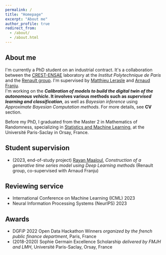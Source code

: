 ```yaml
---
permalink: /
title: "Homepage"
excerpt: "About me"
author_profile: true
redirect_from: 
  - /about/
  - /about.html
---
```


## About me

I'm currently a PhD student on an industrial contract. It's a collaboration between the [CREST-ENSAE](https://crest.science/) laboratory at the *Institut Polytechnique de Paris* and the [Renault group](https://www.renaultgroup.com/). I'm supervised by [Matthieu Lerasle](http://lerasle.perso.math.cnrs.fr/index.html) and [Arnaud Franju](https://www.linkedin.com/in/arnaud-franju-723a611/).  
I'm working on the ***Calibration of models to build the digital twin of the autonomous vehicle*. It involves various methods such as *supervised learning and classification***, as well as *Bayesian inference* using *Approximate Bayesian Computation methods*. For more details, see **CV** section.  

Before my PhD, I graduated from the Master 2 in Mathematics of Randomness, specializing in [Statistics and Machine Learning](https://master-statml.imo.universite-paris-saclay.fr/), at the Université Paris-Saclay in Orsay, France.

## Student supervision

* (2023, end-of-study project) [Rayan Maaloul](https://www.linkedin.com/in/rayan-maaloul-9b3606217/?originalSubdomain=fr), *Construction of a generative time series model using Deep Learning methods* (Renault group, co-supervised with Arnaud Franju)

## Reviewing service

* International Conference on Machine Learning (ICML) 2023
* Neural Information Processing Systems (NeurIPS) 2023

## Awards

* DGFiP 2022 Open Data Hackathon Winners *organized by the french public finance department*, Paris, France
* (2018-2020) Sophie Germain Excellence Scholarship *delivered by FMJH and LMH*, Université Paris-Saclay, Orsay, France
